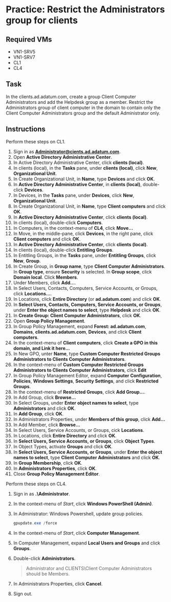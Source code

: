 # Practice: Restrict the Administrators group for clients

## Required VMs

* VN1-SRV5
* VN1-SRV7
* CL1
* CL4

## Task

In the clients.ad.adatum.com, create a group Client Computer Administrators and add the Helpdesk group as a member. Restrict the Administrators group of client computer in the domain to contain only the Client Computer Administrators group and the default Administrator only.

## Instructions

Perform these steps on CL1.

1. Sign in as **Administrator@cients.ad.adatum.com**.
1. Open **Active Directory Administrative Center**.
1. In Active Directory Administrative Center, click **clients (local)**.
1. In clients (local), in the **Tasks** pane, under **clients (local)**, click **New**, **Organizational Unit**.
1. In Create Organizational Unit, in **Name**, type **Devices** and click **OK**.
1. In **Active Directory Administrative Center**, in **clients (local)**, double-click **Devices**.
1. In Devices, in the **Tasks** pane, under **Devices**, click **New**, **Organizational Unit**.
1. In Create Organizational Unit, in **Name**, type **Client computers** and click **OK**.
1. In **Active Directory Administrative Center**, click **clients (local)**.
1. In clients (local), double-click **Computers**.
1. In Computers, in the context-menu of **CL4**, click **Move...**
1. In Move, in the middle-pane, click **Devices**, in the right pane, click **Client computers** and click **OK**.
1. In **Active Directory Administrative Center**, click **clients (local)**.
1. In clients (local), double-click **Entitling Groups**.
1. In Entitling Groups, in the **Tasks** pane, under **Entitling Groups**, click **New**, **Group**.
1. In Create Group, in **Group name**, type **Client Computer Administrators**. In **Group type**, ensure **Security** is selected. In **Group scope**, click **Domain local**. Click **Members**.
1. Under Members, click **Add...**.
1. In Select Users, Contacts, Computers, Service Accounts, or Groups, click **Locations...**.
1. In Locations, click **Entire Directory** (or **ad.adatum.com**) and click **OK**.
1. In **Select Users, Contacts, Computers, Service Accounts, or Groups**, under **Enter the object names to select**, type **Helpdesk** and click **OK**.
1. In **Create Group: Client Computer Administrators**, click **OK**.
1. Open **Group Policy Management**.
1. In Group Policy Management, expand **Forest: ad.adatum.com**, **Domains**, **clients.ad.adatum.com**, **Devices**, and click **Client computers**.
1. In the context-menu of **Client computers**, click **Create a GPO in this domain, and Link it here...**
1. In New GPO, unter **Name**, type **Custom Computer Restricted Groups Administrators to Clients Computer Administrators**.
1. In the context-menu of **Custom Computer Restricted Groups Administrators to Clients Computer Administrators**, click **Edit**
1. In Group Policy Management Editor, expand **Computer Configuration**, **Policies**, **Windows Settings**, **Security Settings**, and click **Restricted Groups**.
1. In the context-menu of **Restricted Groups**, click **Add Group...**.
1. In Add Group, click **Browse...**
1. In Select Groups, under **Enter object names to select**, type **Administrators** and click **OK**.
1. In **Add Group**, click **OK**.
1. In Administrators Properties, under **Members of this group**, click **Add...**
1. In Add Member, click **Browse...**
1. In Select Users, Service Accounts, or Groups, cick **Locations**.
1. In Locations, click **Entire Directory** and click **OK**.
1. In **Select Users, Service Accounts, or Groups**, click **Object Types**.
1. In Object Types, activate **Groups** and click **OK**.
1. In **Select Users, Service Accounts, or Groups**, under **Enter the object names to select**, type **Client Computer Administrators** and click **OK**.
1. In **Group Membership**, click **OK**.
1. In **Administrators Properties**, click **OK**.
1. Close **Group Policy Management Editor**.

Perform these steps on CL4.

1. Sign in as **.\Administrator**.
1. In the context-menu of *Start*, click **Windows PowerShell (Admin)**.
1. In Administrator: Windows Powershell, update group policies.

    ````powershell
    gpupdate.exe /force
    ````

1. In the context-menu of *Start*, click **Computer Management**.
1. In Computer Management, expand **Local Users and Groups** and click **Groups**.
1. Double-click **Administrators**.

    > Administrator and CLIENTS\Client Computer Administrators should be Members.

1. In Administrators Properties, click **Cancel**.
1. Sign out.
